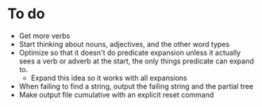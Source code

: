 To do
=====

* Get more verbs
* Start thinking about nouns, adjectives, and the other word types
* Optimize so that it doesn't do predicate expansion unless it actually sees a verb or adverb at the start, the only things predicate can expand to.
  * Expand this idea so it works with all expansions
* When failing to find a string, output the failing string and the partial tree
* Make output file cumulative with an explicit reset command
